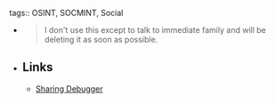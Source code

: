 tags:: OSINT, SOCMINT, Social

- > I don't use this except to talk to immediate family and will be deleting it as soon as possible.
- ## Links
	- [Sharing Debugger](https://developers.facebook.com/tools/debug/)